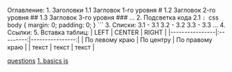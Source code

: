 Оглавление:
    1. Заголовки
        1.1 Загловок 1-го уровня #
        1.2 Загловок 2-го уровня ##
        1.3 Загловок 3-го уровня ### ...
    2. Подсветка кода
        2.1 ```:
            ```css
                body {
                    margin: 0;
                    padding: 0;
                }
            ```
    3. Списки:
        3.1 - 3.1
        3.2 - 3.2
        3.3 - 3.3 ...
    4. Ссылки:
        <!-- 4.1  [questions](/questions/15.01_return.js) -->
        <!-- 4.2  [1. basics js](/lessons/base.js) -->
    5. Вставка таблиц:
            | LEFT | CENTER | RIGHT |
        |----------------|:---------:|----------------:|
        | По левому краю | По центру | По правому краю |
        | текст | текст | текст |
    
[questions](/questions/15.01_return.js)
[1. basics js](/lessons/base.js)
